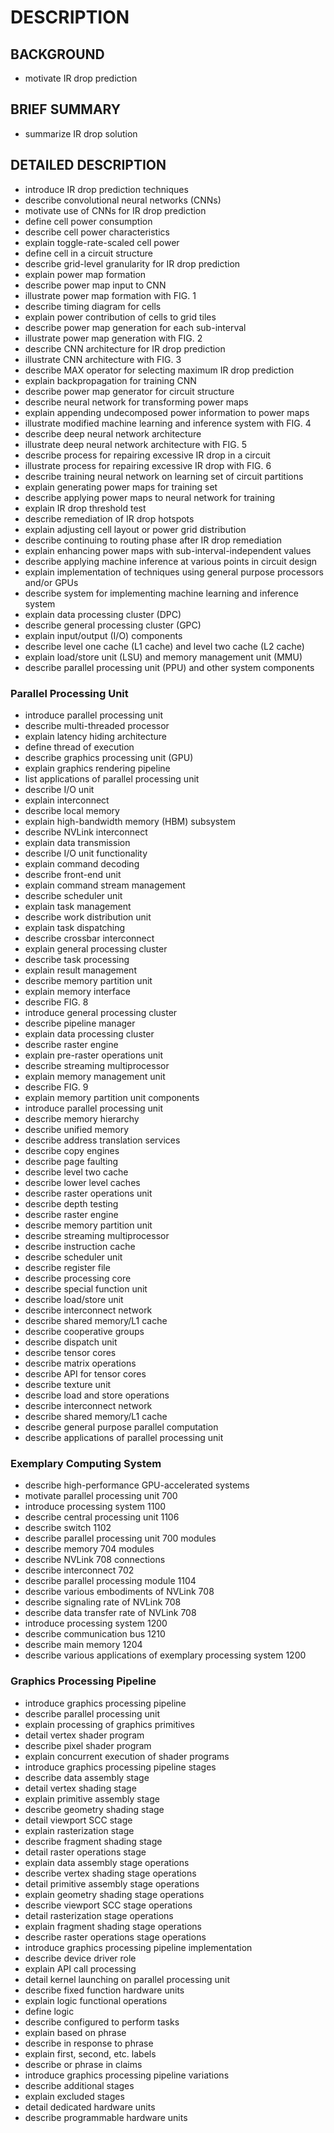 # DESCRIPTION

## BACKGROUND

- motivate IR drop prediction

## BRIEF SUMMARY

- summarize IR drop solution

## DETAILED DESCRIPTION

- introduce IR drop prediction techniques
- describe convolutional neural networks (CNNs)
- motivate use of CNNs for IR drop prediction
- define cell power consumption
- describe cell power characteristics
- explain toggle-rate-scaled cell power
- define cell in a circuit structure
- describe grid-level granularity for IR drop prediction
- explain power map formation
- describe power map input to CNN
- illustrate power map formation with FIG. 1
- describe timing diagram for cells
- explain power contribution of cells to grid tiles
- describe power map generation for each sub-interval
- illustrate power map generation with FIG. 2
- describe CNN architecture for IR drop prediction
- illustrate CNN architecture with FIG. 3
- describe MAX operator for selecting maximum IR drop prediction
- explain backpropagation for training CNN
- describe power map generator for circuit structure
- describe neural network for transforming power maps
- explain appending undecomposed power information to power maps
- illustrate modified machine learning and inference system with FIG. 4
- describe deep neural network architecture
- illustrate deep neural network architecture with FIG. 5
- describe process for repairing excessive IR drop in a circuit
- illustrate process for repairing excessive IR drop with FIG. 6
- describe training neural network on learning set of circuit partitions
- explain generating power maps for training set
- describe applying power maps to neural network for training
- explain IR drop threshold test
- describe remediation of IR drop hotspots
- explain adjusting cell layout or power grid distribution
- describe continuing to routing phase after IR drop remediation
- explain enhancing power maps with sub-interval-independent values
- describe applying machine inference at various points in circuit design
- explain implementation of techniques using general purpose processors and/or GPUs
- describe system for implementing machine learning and inference system
- explain data processing cluster (DPC)
- describe general processing cluster (GPC)
- explain input/output (I/O) components
- describe level one cache (L1 cache) and level two cache (L2 cache)
- explain load/store unit (LSU) and memory management unit (MMU)
- describe parallel processing unit (PPU) and other system components

### Parallel Processing Unit

- introduce parallel processing unit
- describe multi-threaded processor
- explain latency hiding architecture
- define thread of execution
- describe graphics processing unit (GPU)
- explain graphics rendering pipeline
- list applications of parallel processing unit
- describe I/O unit
- explain interconnect
- describe local memory
- explain high-bandwidth memory (HBM) subsystem
- describe NVLink interconnect
- explain data transmission
- describe I/O unit functionality
- explain command decoding
- describe front-end unit
- explain command stream management
- describe scheduler unit
- explain task management
- describe work distribution unit
- explain task dispatching
- describe crossbar interconnect
- explain general processing cluster
- describe task processing
- explain result management
- describe memory partition unit
- explain memory interface
- describe FIG. 8
- introduce general processing cluster
- describe pipeline manager
- explain data processing cluster
- describe raster engine
- explain pre-raster operations unit
- describe streaming multiprocessor
- explain memory management unit
- describe FIG. 9
- explain memory partition unit components
- introduce parallel processing unit
- describe memory hierarchy
- describe unified memory
- describe address translation services
- describe copy engines
- describe page faulting
- describe level two cache
- describe lower level caches
- describe raster operations unit
- describe depth testing
- describe raster engine
- describe memory partition unit
- describe streaming multiprocessor
- describe instruction cache
- describe scheduler unit
- describe register file
- describe processing core
- describe special function unit
- describe load/store unit
- describe interconnect network
- describe shared memory/L1 cache
- describe cooperative groups
- describe dispatch unit
- describe tensor cores
- describe matrix operations
- describe API for tensor cores
- describe texture unit
- describe load and store operations
- describe interconnect network
- describe shared memory/L1 cache
- describe general purpose parallel computation
- describe applications of parallel processing unit

### Exemplary Computing System

- describe high-performance GPU-accelerated systems
- motivate parallel processing unit 700
- introduce processing system 1100
- describe central processing unit 1106
- describe switch 1102
- describe parallel processing unit 700 modules
- describe memory 704 modules
- describe NVLink 708 connections
- describe interconnect 702
- describe parallel processing module 1104
- describe various embodiments of NVLink 708
- describe signaling rate of NVLink 708
- describe data transfer rate of NVLink 708
- introduce processing system 1200
- describe communication bus 1210
- describe main memory 1204
- describe various applications of exemplary processing system 1200

### Graphics Processing Pipeline

- introduce graphics processing pipeline
- describe parallel processing unit
- explain processing of graphics primitives
- detail vertex shader program
- describe pixel shader program
- explain concurrent execution of shader programs
- introduce graphics processing pipeline stages
- describe data assembly stage
- detail vertex shading stage
- explain primitive assembly stage
- describe geometry shading stage
- detail viewport SCC stage
- explain rasterization stage
- describe fragment shading stage
- detail raster operations stage
- explain data assembly stage operations
- describe vertex shading stage operations
- detail primitive assembly stage operations
- explain geometry shading stage operations
- describe viewport SCC stage operations
- detail rasterization stage operations
- explain fragment shading stage operations
- describe raster operations stage operations
- introduce graphics processing pipeline implementation
- describe device driver role
- explain API call processing
- detail kernel launching on parallel processing unit
- describe fixed function hardware units
- explain logic functional operations
- define logic
- describe configured to perform tasks
- explain based on phrase
- describe in response to phrase
- explain first, second, etc. labels
- describe or phrase in claims
- introduce graphics processing pipeline variations
- describe additional stages
- explain excluded stages
- detail dedicated hardware units
- describe programmable hardware units

